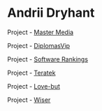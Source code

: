 # Andrii Dryhant

Project - [Master Media](https://Endry-dh.github.io/MasterMedia/)

Project - [DiplomasVip](https://Endry-dh.github.io/DiplomasVip/)

Project - [Software Rankings](https://Endry-dh.github.io/Software%20Rankings/)

Project - [Teratek](https://Endry-dh.github.io/Teratek)

Project - [Love-but](https://Endry-dh.github.io/love-but/)

Project - [Wiser](https://Endry-dh.github.io/Wiser/)
